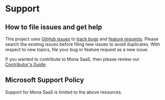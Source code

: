 # Support

## How to file issues and get help  

This project uses [GitHub issues][gh-issue] to [track bugs][gh-bug] and [feature requests][gh-feature]. Please search the existing issues before filing new issues to avoid duplicates. With respect to new topics, file your bug or feature request as a new issue.

If you wanted to contribute to Mona SaaS, then please review our [Contributor's Guide][contributor].

## Microsoft Support Policy  

Support for Mona SaaS is limited to the above resources.

[gh-issue]: https://github.com/microsoft/mona-saas/issues/new/choose
[gh-bug]: https://github.com/microsoft/mona-saas/issues/new?assignees=&labels=Issue-Bug&template=bug_report.md&title=
[gh-feature]: https://github.com/microsoft/mona-saas/issues/new?assignees=&labels=Issue-Feature&template=Feature_Request.md&title=
[contributor]: https://github.com/microsoft/mona-saas/blob/main/CONTRIBUTING.md

